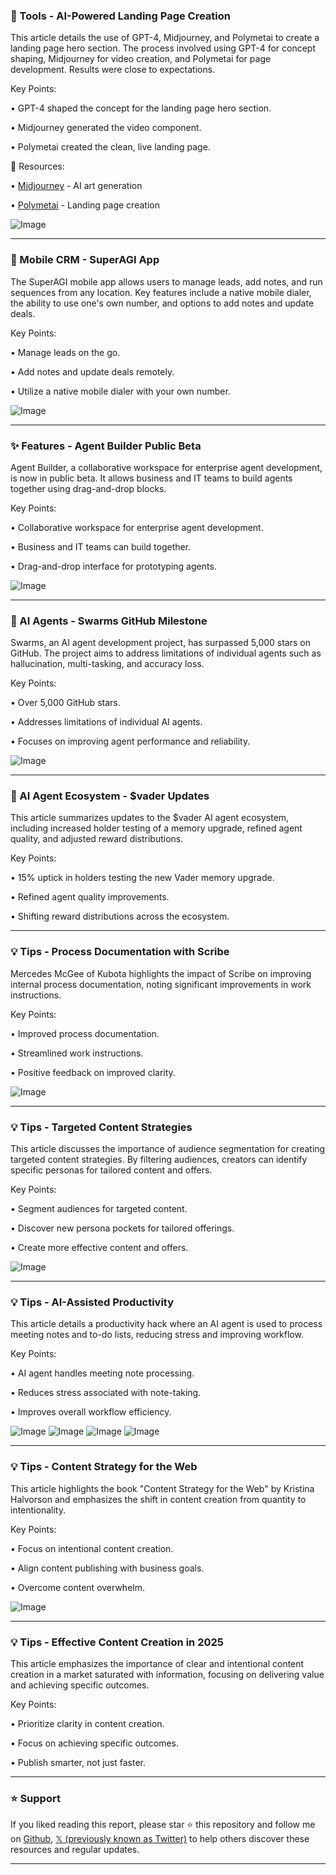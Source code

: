 ### 🚀 Tools - AI-Powered Landing Page Creation

This article details the use of GPT-4, Midjourney, and Polymetai to create a landing page hero section.  The process involved using GPT-4 for concept shaping, Midjourney for video creation, and Polymetai for page development. Results were close to expectations.


Key Points:

• GPT-4 shaped the concept for the landing page hero section.

• Midjourney generated the video component.


• Polymetai created the clean, live landing page.



🔗 Resources:

• [Midjourney](https://x.com/midjourney) - AI art generation

• [Polymetai](https://x.com/polymetai) - Landing page creation

![Image](https://pbs.twimg.com/amplify_video_thumb/1938291778844598272/img/Wty6B9eMjenEKcdN.jpg)


---

### 🤖 Mobile CRM - SuperAGI App

The SuperAGI mobile app allows users to manage leads, add notes, and run sequences from any location. Key features include a native mobile dialer, the ability to use one's own number, and options to add notes and update deals.


Key Points:

• Manage leads on the go.

• Add notes and update deals remotely.


• Utilize a native mobile dialer with your own number.



![Image](https://pbs.twimg.com/media/GuX-6l9WUAAwoWJ?format=jpg&name=small)


---

### ✨ Features - Agent Builder Public Beta

Agent Builder, a collaborative workspace for enterprise agent development, is now in public beta.  It allows business and IT teams to build agents together using drag-and-drop blocks.


Key Points:

• Collaborative workspace for enterprise agent development.

• Business and IT teams can build together.


• Drag-and-drop interface for prototyping agents.



![Image](https://pbs.twimg.com/amplify_video_thumb/1938277490641842176/img/aZ_RUZp73165FWyh.jpg)


---

### 🤖 AI Agents - Swarms GitHub Milestone

Swarms, an AI agent development project, has surpassed 5,000 stars on GitHub.  The project aims to address limitations of individual agents such as hallucination, multi-tasking, and accuracy loss.


Key Points:

• Over 5,000 GitHub stars.

• Addresses limitations of individual AI agents.


• Focuses on improving agent performance and reliability.



![Image](https://pbs.twimg.com/media/GuUAu1faMAA-bm0?format=jpg&name=small)


---

### 🤖 AI Agent Ecosystem - $vader Updates

This article summarizes updates to the $vader AI agent ecosystem, including increased holder testing of a memory upgrade, refined agent quality, and adjusted reward distributions.


Key Points:

• 15% uptick in holders testing the new Vader memory upgrade.

• Refined agent quality improvements.


• Shifting reward distributions across the ecosystem.



---

### 💡 Tips - Process Documentation with Scribe

Mercedes McGee of Kubota highlights the impact of Scribe on improving internal process documentation, noting significant improvements in work instructions.


Key Points:

• Improved process documentation.

• Streamlined work instructions.


• Positive feedback on improved clarity.



![Image](https://pbs.twimg.com/media/GuS87aPXUAAz0R-?format=jpg&name=small)


---

### 💡 Tips - Targeted Content Strategies

This article discusses the importance of audience segmentation for creating targeted content strategies.  By filtering audiences, creators can identify specific personas for tailored content and offers.


Key Points:

• Segment audiences for targeted content.

• Discover new persona pockets for tailored offerings.


• Create more effective content and offers.


![Image](https://pbs.twimg.com/tweet_video_thumb/GuS8YqIWoAAuyYx.jpg)


---

### 💡 Tips - AI-Assisted Productivity

This article details a productivity hack where an AI agent is used to process meeting notes and to-do lists, reducing stress and improving workflow.


Key Points:

• AI agent handles meeting note processing.

• Reduces stress associated with note-taking.


• Improves overall workflow efficiency.



![Image](https://pbs.twimg.com/media/GuS5No4W4AAl4BR?format=jpg&name=360x360)
![Image](https://pbs.twimg.com/media/GuS5N1rXYAAQXzR?format=jpg&name=360x360)
![Image](https://pbs.twimg.com/media/GuS5ORTXcAAToyi?format=jpg&name=360x360)
![Image](https://pbs.twimg.com/media/GuS5OmyXEAA8fQn?format=jpg&name=360x360)


---

### 💡 Tips - Content Strategy for the Web

This article highlights the book "Content Strategy for the Web" by Kristina Halvorson and emphasizes the shift in content creation from quantity to intentionality.


Key Points:

• Focus on intentional content creation.

• Align content publishing with business goals.


• Overcome content overwhelm.



![Image](https://pbs.twimg.com/media/GuOw8vVXYAA9PCS?format=jpg&name=small)


---

### 💡 Tips - Effective Content Creation in 2025

This article emphasizes the importance of clear and intentional content creation in a market saturated with information, focusing on delivering value and achieving specific outcomes.


Key Points:

• Prioritize clarity in content creation.

• Focus on achieving specific outcomes.


• Publish smarter, not just faster.


---

### ⭐️ Support

If you liked reading this report, please star ⭐️ this repository and follow me on [Github](https://github.com/Drix10), [𝕏 (previously known as Twitter)](https://x.com/DRIX_10_) to help others discover these resources and regular updates.

---